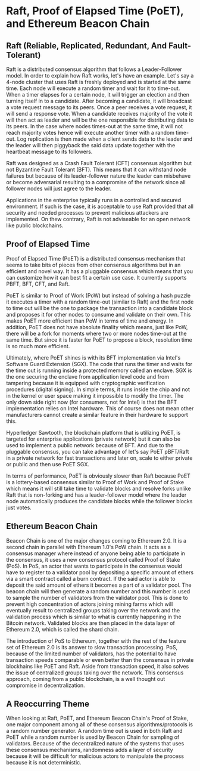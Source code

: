 # Raft, Proof of Elapsed Time (PoET), and Ethereum Beacon Chain

## Raft (Reliable, Replicated, Redundant, And Fault-Tolerant)
Raft is a distributed consensus algorithm that follows a Leader-Follower model. In order to explain how Raft works, let's have an example. Let's say a 4-node cluster that uses Raft is freshly deployed and is started at the same time. Each node  will execute a random timer and wait for it to time-out. When a timer elapses for a certain node, it will trigger an election and then turning itself in to a candidate. After becoming a candidate, it will broadcast a vote request message to its peers. Once a peer receives a vote request, it will send a response vote. When a candidate receives majority of the vote it will then act as leader and will be the one responsible for distributing data to its peers. In the case where nodes times-out at the same time, it will not reach majority votes hence will execute another timer with a random time-out. Log replication is then made when a client sends data to the leader and the leader will then piggyback the said data update together with the heartbeat message to its followers.

Raft was designed as a Crash Fault Tolerant (CFT) consensus algorithm but not Byzantine Fault Tolerant (BFT). This means that it can withstand node failures but because of its leader-follower nature the leader can misbehave or become adversarial resulting to a compromise of the network since all follower nodes will just agree to the leader.

Applications in the enterprise typically runs in a controlled and secured environment. If such is the case, it is acceptable to use Raft provided that all security and needed processes to prevent malicious attackers are implemented. On thew contrary, Raft is not adviseable for an open network like public blockchains.

## Proof of Elapsed Time
Proof of Elapsed Time (PoET) is a distributed consensus mechanism that seems to take bits of pieces from other consensus algorithms but in an efficient and novel way. It has a pluggable consensus which means that you can customize how it can best fit a certain use case. It currently supports PBFT, BFT, CFT, and Raft.

PoET is similar to Proof of Work (PoW) but instead of solving a hash puzzle it executes a timer with a random time-out (similar to Raft) and the first node to time out will be the one to package the transaction into a candidate block and proposes it for other nodes to consume and validate on their own. This makes PoET more efficient than PoW in terms of time and energy. In addition, PoET does not have absolute finality which means, just like PoW, there will be a fork for moments where two or more nodes time-out at the same time. But since it is faster for PoET to propose a block, resolution time is so much more efficient. 

Ultimately, where PoET shines is with its BFT implementation via Intel's Software Guard Extension (SGX). The code that runs the timer and waits for the time out is running inside a protected memory called an enclave. SGX is the one securing the enclave from application level code and from tampering because it is equipped with cryptographic verification procedures (digital signing). In simple terms, it runs inside the chip and not in the kernel or user space making it impossible to modify the timer. The only down side right now (for consumers, not for Intel) is that the BFT implementation relies on Intel hardware. This of course does not mean other manufacturers cannot create a similar feature in their hardware to support this.

Hyperledger Sawtooth, the blockchain platform that is utilizing PoET, is targeted for enterprise applications (private network) but it can also be used to implement a public network because of BFT. And due to the pluggable consensus, you can take advantage of let's say PoET pBFT/Raft in a private network for fast transactions and later on, scale to either private or public and then use PoET SGX.

In terms of performance, PoET is obviously slower than Raft because PoET is a lottery-based consensus similar to Proof of Work and Proof of Stake which means it will still take time to validate blocks and resolve forks unlike Raft that is non-forking and has a leader-follower model where the leader node automatically produces the candidate blocks while the follower blocks just votes.

## Ethereum Beacon Chain
Beacon Chain is one of the major changes coming to Ethereum 2.0. It is a second chain in parallel with Ethereum 1.0's PoW chain. It acts as a consensus manager where instead of anyone being able to participate in the consensus, it uses a new consensus protocol called Proof of Stake (PoS). In PoS, an actor that wants to participate in the consensus would have to register to a validator pool by depositing a specific amount of ethers via a smart contract called a burn contract. If the said actor is able to deposit the said amount of ethers it becomes a part of a validator pool. The beacon chain will then generate a random number and this number is used to sample the number of validators from the validator pool. This is done to prevent high concentration of actors joining mining farms which will eventually result to centralized groups taking over the network and the validation process which is similar to what is currently happening in the Bitcoin network. Validated blocks are then placed in the data layer of Ethereum 2.0, which is called the shard chain.

The introduction of PoS to Ethereum, together with the rest of the feature set of Ethereum 2.0 is its answer to slow transaction processing. PoS, because of the limited number of validators, has the potential to have transaction speeds comparable or even better than the consensus in private blockhains like PoET and Raft. Aside from transaction speed, it also solves the issue of centralized groups taking over the network. This consensus approach, coming from a public blockchain, is a well thought out compromise in decentralization. 

## A Reoccurring Theme
When looking at Raft, PoET, and Ethereum Beacon Chain's Proof of Stake, one major component among all of these consensus algorithms/protocols is a random number generator. A random time out is used in both Raft and PoET while a random number is used by Beacon Chain for sampling of validators. Because of the decentralized nature of the systems that uses these consensus mechanisms, randomness adds a layer of security because it will be difficult for malicious actors to manipulate the process because it is not deterministic.
